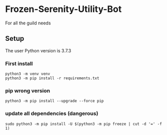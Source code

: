 # Frozen-Serenity-Utility-Bot
For all the guild needs

## Setup
The user Python version is 3.7.3

### First install
```
python3 -m venv venv
python3 -m pip install -r requirements.txt
```

### pip wrong version
```
python3 -m pip install --upgrade --force pip
```
### update all dependencies (dangerous)
```
sudo python3 -m pip install -U $(python3 -m pip freeze | cut -d '=' -f 1)
```
